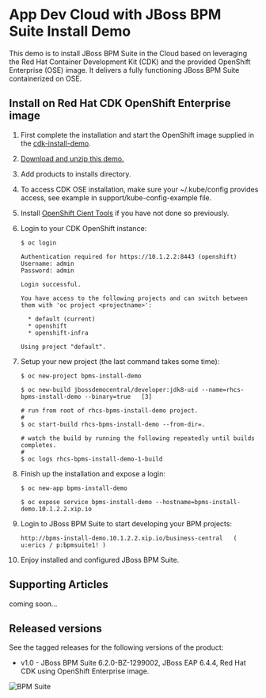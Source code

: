 App Dev Cloud with JBoss BPM Suite Install Demo 
===============================================
This demo is to install JBoss BPM Suite in the Cloud based on leveraging the Red Hat 
Container Development Kit (CDK) and the provided OpenShift Enterprise (OSE) image. 
It delivers a fully functioning JBoss BPM Suite containerized on OSE.


Install on Red Hat CDK OpenShift Enterprise image
-------------------------------------------------
1. First complete the installation and start the OpenShift image supplied in the [cdk-install-demo](https://github.com/eschabell/cdk-install-demo).

2. [Download and unzip this demo.](https://github.com/eschabell/rhcs-bpms-install-demo/archive/master.zip)

3. Add products to installs directory.

4. To access CDK OSE installation, make sure your ~/.kube/config provides access, see example in support/kube-config-example file.

5. Install [OpenShift Cient Tools](https://developers.openshift.com/managing-your-applications/client-tools.html) if you have not done so previously.

6. Login to your CDK OpenShift instance:

    ```
    $ oc login

    Authentication required for https://10.1.2.2:8443 (openshift)
    Username: admin
    Password: admin

    Login successful.

    You have access to the following projects and can switch between them with 'oc project <projectname>':

      * default (current)
      * openshift
      * openshift-infra

    Using project "default".
    ```

7. Setup your new project (the last command takes some time):

    ```
    $ oc new-project bpms-install-demo

    $ oc new-build jbossdemocentral/developer:jdk8-uid --name=rhcs-bpms-install-demo --binary=true   [3]

    # run from root of rhcs-bpms-install-demo project.
    #
    $ oc start-build rhcs-bpms-install-demo --from-dir=.

    # watch the build by running the following repeatedly until builds completes.
    #
    $ oc logs rhcs-bpms-install-demo-1-build
    ```

8. Finish up the installation and expose a login:

    ```
    $ oc new-app bpms-install-demo

    $ oc expose service bpms-install-demo --hostname=bpms-install-demo.10.1.2.2.xip.io
    ```

9. Login to JBoss BPM Suite to start developing your BPM projects:

    ```
    http://bpms-install-demo.10.1.2.2.xip.io/business-central   ( u:erics / p:bpmsuite1! )
    ```
10. Enjoy installed and configured JBoss BPM Suite.


Supporting Articles
-------------------
coming soon...


Released versions
-----------------
See the tagged releases for the following versions of the product:

- v1.0 - JBoss BPM Suite 6.2.0-BZ-1299002, JBoss EAP 6.4.4, Red Hat CDK using OpenShift Enterprise image. 

![BPM Suite](https://raw.githubusercontent.com/eschabell/rhcs-bpms-install-demo/master/docs/demo-images/bpmsuite.png)
